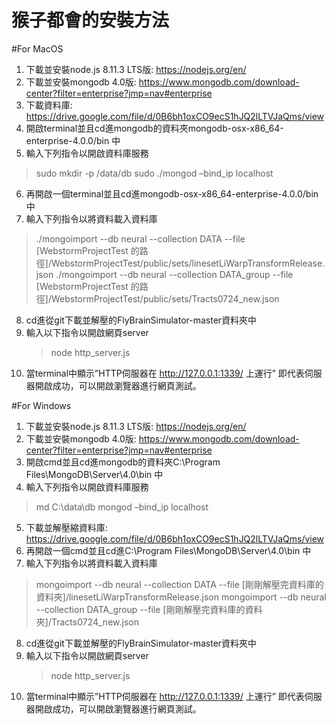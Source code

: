 # 猴子都會的安裝方法
#For MacOS
1.	下載並安裝node.js 8.11.3 LTS版: https://nodejs.org/en/
2.	下載並安裝mongodb 4.0版: https://www.mongodb.com/download-center?filter=enterprise?jmp=nav#enterprise
3.	下載資料庫: https://drive.google.com/file/d/0B6bh1oxCO9ecS1hJQ2lLTVJaQms/view
4.	開啟terminal並且cd進mongodb的資料夾mongodb-osx-x86_64-enterprise-4.0.0/bin 中
5.	輸入下列指令以開啟資料庫服務
>sudo mkdir -p /data/db
>sudo ./mongod –bind_ip localhost
6. 再開啟一個terminal並且cd進mongodb-osx-x86_64-enterprise-4.0.0/bin 中
7. 輸入下列指令以將資料載入資料庫
>./mongoimport --db neural --collection DATA --file [WebstormProjectTest 的路徑]/WebstormProjectTest/public/sets/linesetLiWarpTransformRelease.json
>./mongoimport --db neural --collection DATA_group --file  [WebstormProjectTest 的路徑]/WebstormProjectTest/public/sets/Tracts0724_new.json
8. cd進從git下載並解壓的FlyBrainSimulator-master資料夾中
9. 輸入以下指令以開啟網頁server
   > node http_server.js
10. 當terminal中顯示”HTTP伺服器在 http://127.0.0.1:1339/ 上運行” 即代表伺服器開啟成功，可以開啟瀏覽器進行網頁測試。


#For Windows
1.	下載並安裝node.js 8.11.3 LTS版: https://nodejs.org/en/
2.	下載並安裝mongodb 4.0版: https://www.mongodb.com/download-center?filter=enterprise?jmp=nav#enterprise
3.	開啟cmd並且cd進mongodb的資料夾C:\Program Files\MongoDB\Server\4.0\bin 中
4.	輸入下列指令以開啟資料庫服務
>md C:\\data\db
>mongod –bind_ip localhost
5.	下載並解壓縮資料庫: https://drive.google.com/file/d/0B6bh1oxCO9ecS1hJQ2lLTVJaQms/view 
6. 再開啟一個cmd並且cd進C:\Program Files\MongoDB\Server\4.0\bin 中
7. 輸入下列指令以將資料載入資料庫
>mongoimport --db neural --collection DATA --file [剛剛解壓完資料庫的資料夾]/linesetLiWarpTransformRelease.json
>mongoimport --db neural --collection DATA_group --file  [剛剛解壓完資料庫的資料夾]/Tracts0724_new.json
8. cd進從git下載並解壓的FlyBrainSimulator-master資料夾中
9. 輸入以下指令以開啟網頁server
   > node http_server.js
10. 當terminal中顯示”HTTP伺服器在 http://127.0.0.1:1339/ 上運行” 即代表伺服器開啟成功，可以開啟瀏覽器進行網頁測試。
